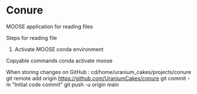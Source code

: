 # Conure
MOOSE application for reading files

Steps for reading file 
1) Activate MOOSE conda environment



Copyable commands 
conda activate moose







When storing changes on GitHub : 
cd/home/uranium_cakes/projects/conure
git remote add origin https://github.com/UraniumCakes/conure
git commit -m "Initial code commit"
git push -u origin main
